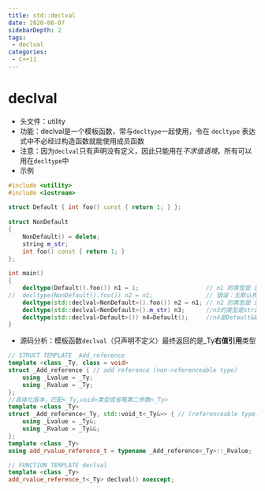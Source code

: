 ```yaml
---
title: std::declval
date: 2020-08-07
sidebarDepth: 2
tags:
 - declval
categories:
 - C++11
---
```


# declval
- 头文件：utility
- 功能：declval是一个模板函数，常与`decltype`一起使用，令在 `decltype` 表达式中不必经过构造函数就能使用成员函数
- 注意：因为`declval`只有声明没有定义，因此只能用在*不求值语境*，所有可以用在`decltype`中
- 示例
```c++
#include <utility>
#include <iostream>
 
struct Default { int foo() const { return 1; } };
 
struct NonDefault
{
    NonDefault() = delete;
    string m_str;
    int foo() const { return 1; }
};
 
int main()
{
    decltype(Default().foo()) n1 = 1;                   // n1 的类型是 int
//  decltype(NonDefault().foo()) n2 = n1;               // 错误：无默认构造函数
    decltype(std::declval<NonDefault>().foo()) n2 = n1; // n2 的类型是 int
    decltype(std::declval<NonDefault>().m_str) n3;      //n3的类型是string
    decltype(std::declval<Default>()) n4=Default();     //n4是Default&&类型，declval返回的就是右值引用
}
```
- 源码分析：模板函数`declval`（只声明不定义）最终返回的是_Ty**右值引用**类型
```c++
// STRUCT TEMPLATE _Add_reference
template <class _Ty, class = void>
struct _Add_reference { // add reference (non-referenceable type)
    using _Lvalue = _Ty;
    using _Rvalue = _Ty;
};
//具体化版本，匹配<_Ty,void>类型或省略第二参数<_Ty>
template <class _Ty>
struct _Add_reference<_Ty, std::void_t<_Ty&>> { // (referenceable type)
	using _Lvalue = _Ty&;
	using _Rvalue = _Ty&&;
};
template <class _Ty>
using add_rvalue_reference_t = typename _Add_reference<_Ty>::_Rvalue;

// FUNCTION TEMPLATE declval
template <class _Ty>
add_rvalue_reference_t<_Ty> declval() noexcept;
```